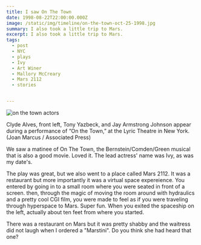 ```yaml
---
title: I saw On The Town
date: 1998-08-22T22:00:00.000Z
image: /static/img/timeline/on-the-town-oct-25-1998.jpg
summary: I also took a little trip to Mars.
excerpt: I also took a little trip to Mars.
tags:
  - post 
  - NYC
  - plays
  - Ivy
  - Art Winer
  - Mallory McCreary
  - Mars 2112
  - stories


---
```


![on the town actors](/static/img/timeline/on-the-town-oct-25-1998.jpg "on the town actors")
<figcaption>Clyde Alves, front left, Tony Yazbeck, and Jay Armstrong Johnson appear during a performance of “On the Town,” at the Lyric Theatre in New York. (Joan Marcus / Associated Press)</figcaption>

We saw a matinee of On The Town, the Bernstein/Comden/Green musical that is also a good movie. Loved it. The lead actress' name was Ivy, as was my date's.

The play was great, but we also went to a place called Mars 2112. It was a restaurant but more importantly it was a virtual space expereience. You entered by going in to a small room where you were seated in front of a screen. then, through the magic of moving the room around with hydraulics and a pretty cool CGI film, you were made to feel as if you were traveling through hyperspace to Mars. Super fun. When you exited the spaceship on the left, actually about ten feet from where you started.

There was a restaurant on Mars but it was pretty shabby and the waitress did not laugh when I ordered a "Marstini". Do you think she had heard that one?